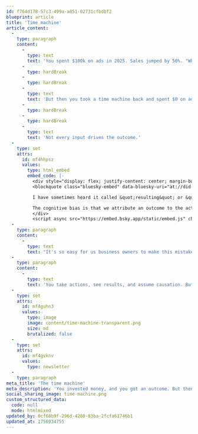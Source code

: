 ```yaml
---
id: f764d178-57c3-499a-a851-02731cfbdbf2
blueprint: article
title: 'Time machine'
article_content:
  -
    type: paragraph
    content:
      -
        type: text
        text: 'You spent $100k on ads in 2025. Sales jumped by 50%. "What a great campaign!" you said.'
      -
        type: hardBreak
      -
        type: hardBreak
      -
        type: text
        text: 'But then you took a time machine back and spent $0 on ads. Suprise! Sales still increased by 50%.'
      -
        type: hardBreak
      -
        type: hardBreak
      -
        type: text
        text: 'Not every input drives the outcome.'
  -
    type: set
    attrs:
      id: mf4hhpsz
      values:
        type: html_embed
        embed_code: |-
          <div style="display: flex; justify-content: center; margin-bottom:25px">
          <blockquote class="bluesky-embed" data-bluesky-uri="at://did:plc:4kv2a77kbjmssl4vfrc5ddbx/app.bsky.feed.post/3lxxk3d4s6k2i" data-bluesky-cid="bafyreidcngvfi4p72ufgtjhikpi2nbyfh56wpa3pqnvrpuhtas6objvg34" data-bluesky-embed-color-mode="system"><p lang="en">Funny how that works!

          I have sometimes heard it called &quot;resulting&quot; or &quot;outcome bias&quot;

          The cognitive bias is that we attribute an outcome to the actions that preceded it, but don&#x27;t account for alternatives that may have provided similar outcomes</p>&mdash; Josh Nussbaum (<a href="https://bsky.app/profile/did:plc:4kv2a77kbjmssl4vfrc5ddbx?ref_src=embed">@joshnuss.com</a>) <a href="https://bsky.app/profile/did:plc:4kv2a77kbjmssl4vfrc5ddbx/post/3lxxk3d4s6k2i?ref_src=embed">September 3, 2025 at 2:08 PM</a></blockquote>
          </div>
          <script async src="https://embed.bsky.app/static/embed.js" charset="utf-8"></script>
  -
    type: paragraph
    content:
      -
        type: text
        text: "It's so easy for us business owners to make this mistake. "
  -
    type: paragraph
    content:
      -
        type: text
        text: 'You take actions, see results, and assume causation. But those results might have happened anyway.'
  -
    type: set
    attrs:
      id: mf4guhn3
      values:
        type: image
        image: content/time-machine-transparent.png
        size: md
        brutalized: false
  -
    type: set
    attrs:
      id: mf4gvknv
      values:
        type: newsletter
  -
    type: paragraph
meta_title: 'The time machine'
meta_description: 'You invested money, and you got an outcome. But then you took a time machine back in time and decided not to invest. What happens then?'
social_sharing_image: time-machine.png
custom_structured_data:
  code: null
  mode: htmlmixed
updated_by: 0cf68b9f-296d-4280-83ba-2fcfa61746b1
updated_at: 1756934755
---
```

